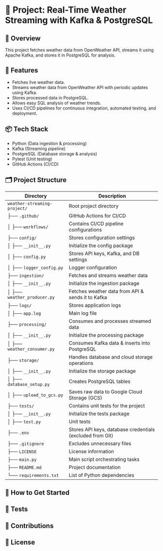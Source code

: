 # 📌 Project: Real-Time Weather Streaming with Kafka & PostgreSQL


## 🚀 Overview
This project fetches weather data from OpenWeather API, streams it using Apache Kafka, and stores it 
in PostgreSQL for analysis.


## 🔹 Features
- Fetches live weather data.
- Streams weather data from OpenWeather API with periodic updates using Kafka.
- Stores processed data in PostgreSQL.
- Allows easy SQL analysis of weather trends.
- Uses CI/CD pipelines for continuous integration, automated testing, and deployment.


## 📦 Tech Stack
- Python (Data ingestion & processing)
- Kafka (Streaming pipeline)
- PostgreSQL (Database storage & analysis)
- Pytest (Unit testing)
- GitHub Actions (CI/CD)


## 🗂️ Project Structure

| Directory                     | Description                                               |
|-------------------------------|-----------------------------------------------------------|
| `weather-streaming-project/`  | Root project directory                                    |
| ├── `.github/`                | GitHub Actions for CI/CD                                  |
| │   ├── `workflows/`          | Contains CI/CD pipeline configurations                    |
| ├── `config/`                 | Stores configuration settings                             |
| │   ├── `__init__.py`         | Initialize the config package                             | 
| │   ├── `config.py`           | Stores API keys, Kafka, and DB settings                   |
| │   ├── `logger_config.py`    | Logger configuration                                      |
| ├── `ingestion/`              | Fetches and streams weather data                          |
| │   ├── `__init__.py`         | Initialize the ingestion package                          |
| │   ├── `weather_producer.py` | Fetches weather data from API & sends it to Kafka         |
| ├── `logs/`                   | Stores application logs                                   |
| │   ├── `app.log`             | Main log file                                             |
| ├── `processing/`             | Consumes and processes streamed data                      |
| │   ├── `__init__.py`         | Initialize the processing package                         |                         
| │   ├── `weather_consumer.py` | Consumes Kafka data & inserts into PostgreSQL             |
| ├── `storage/`                | Handles database and cloud storage operations             |
| │   ├── `__init__.py`         | Initialize the storage package                            |                                     
| │   ├── `database_setup.py`   | Creates PostgreSQL tables                                 |
| │   ├── `upload_to_gcs.py`    | Saves raw data to Google Cloud Storage (GCS)              |
| ├── `tests/`                  | Contains unit tests for the project                       |
| │   ├── `__init__.py`         | Initialize the tests package                              |
| │   ├── `test.py`             | Unit tests                                                |
| ├── `.env`                    | Stores API keys, database credentials (excluded from Git) |
| ├── `.gitignore`              | Excludes unnecessary files                                |
| ├── `LICENSE`                 | License information                                       |
| ├── `main.py`                 | Main script orchestrating tasks                           |
| ├── `README.md`               | Project documentation                                     |
| └── `requirements.txt`        | List of Python dependencies                               |

## 🚀 How to Get Started

## 🧪 Tests

## 🤝 Contributions

## 📜 License 
